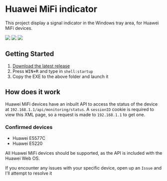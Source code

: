 # Huawei MiFi indicator
This project display a signal indicator in the Windows tray area, for Huawei MiFi devices.

![](https://i.imgur.com/P5PHswX.png)
![](https://i.imgur.com/Vf3mqX9.png)
![](https://i.imgur.com/s1BHVzP.png)


## Getting Started

1. [Download the latest release](https://github.com/samdenty99/huawei-mifi-indicator/raw/master/dist/huawei-mifi-indicator%201.0.0.exe)
2. Press <kbd>WIN+R</kbd> and type in `shell:startup`
3. Copy the EXE to the above folder and launch it

## How does it work

Huawei MiFi devices have an inbuilt API to access the status of the device at `192.168.1.1/api/monitoring/status`. A `sessionID` cookie is required to view this XML page, so a request is made to `192.168.1.1` to get one.

### Confirmed devices

 - Huawei E5577C
 - Huawei E5220

All Huawei MiFi devices should be supported, as the API is included with the Huawei Web OS. 

If you encounter any issues with your specific device, open up an `Issue` and I'll attempt to resolve it
